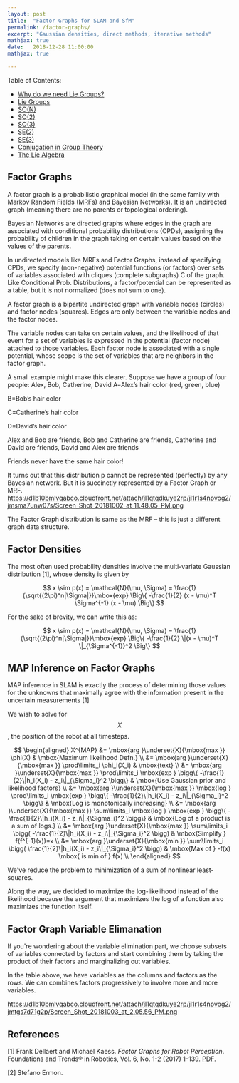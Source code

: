 ```yaml
---
layout: post
title:  "Factor Graphs for SLAM and SfM"
permalink: /factor-graphs/
excerpt: "Gaussian densities, direct methods, iterative methods"
mathjax: true
date:   2018-12-28 11:00:00
mathjax: true

---
```

Table of Contents:
- [Why do we need Lie Groups?](#whyliegroups)
- [Lie Groups](#liegroups)
- [SO(N)](#son)
- [SO(2)](#so2)
- [SO(3)](#so3)
- [SE(2)](#se2)
- [SE(3)](#se3)
- [Conjugation in Group Theory](#conjugation)
- [The Lie Algebra](#lie-algebra)

<a name='whyliegroups'></a>


## Factor Graphs


A factor graph is a probabilistic graphical model (in the same family with Markov Random Fields (MRFs) and Bayesian Networks). It is an undirected graph (meaning there are no parents or topological ordering).

Bayesian Networks are directed graphs where edges in the graph are associated with conditional probability distributions (CPDs), assigning the probability of children in the graph taking on certain values based on the values of the parents.

In undirected models like MRFs and Factor Graphs, instead of specifying CPDs, we specify (non-negative) potential functions (or factors) over sets of variables associated with cliques (complete subgraphs) C of the graph.  Like Conditional Prob. Distributions, a factor/potential can be represented as a table, but it is not normalized (does not sum to one). 

A factor graph is a bipartite undirected graph with variable nodes (circles) and factor nodes (squares). Edges are only between the variable nodes and the factor nodes.

The variable nodes can take on certain values, and the likelihood of that event for a set of variables is expressed in the potential (factor node) attached to those variables.  Each factor node is associated with a single potential, whose scope is the set of variables that are neighbors in the factor graph.

A small example might make this clearer. Suppose we have a group of four people: Alex, Bob, Catherine, David A=Alex’s hair color (red, green, blue)

B=Bob’s hair color

C=Catherine’s hair color

D=David’s hair color

Alex and Bob are friends, Bob and Catherine are friends, Catherine and David are friends, David and Alex are friends

Friends never have the same hair color!

 

It turns out that this distribution p cannot be represented (perfectly) by any Bayesian network. But it is succinctly represented by a Factor Graph or MRF.
https://d1b10bmlvqabco.cloudfront.net/attach/jl1qtqdkuye2rp/jl1r1s4npvog2/jmsma7unw07s/Screen_Shot_20181002_at_11.48.05_PM.png

The Factor Graph distribution is same as the MRF – this is just a different graph data structure.

## Factor Densities

The most often used probability densities involve the multi-variate Gaussian distribution [1], whose density is given by


$$
x \sim p(x) = \mathcal{N}(\mu, \Sigma) = 
\frac{1}{\sqrt{(2\pi)^n|\Sigma|}}\mbox{exp}
\Big\{ -\frac{1}{2} (x - \mu)^T \Sigma^{-1} (x - \mu) \Big\}
$$

For the sake of brevity, we can write this as:

$$
x \sim p(x) = \mathcal{N}(\mu, \Sigma) = 
\frac{1}{\sqrt{(2\pi)^n|\Sigma|}}\mbox{exp}
\Big\{ -\frac{1}{2} \|(x - \mu)^T \|_{\Sigma^{-1}}^2 \Big\}
$$


## MAP Inference on Factor Graphs

MAP inference in SLAM is exactly the process of determining those
values for the unknowns that maximally agree with the information
present in the uncertain measurements [1]


We wish to solve for $$X$$, the position of the robot at all timesteps.

$$
\begin{aligned}
X^{MAP} &= \mbox{arg }\underset{X}{\mbox{max }} \phi(X) & \mbox{Maximum likelihood Defn.} \\
 &= \mbox{arg }\underset{X}{\mbox{max }} \prod\limits_i \phi_i(X_i) & \mbox{text} \\
  &= \mbox{arg }\underset{X}{\mbox{max }} \prod\limits_i \mbox{exp } \bigg\{ -\frac{1}{2}\|h_i(X_i) - z_i\|_{\Sigma_i}^2 \bigg\} & \mbox{Use Gaussian prior and likelihood factors} \\
    &= \mbox{arg }\underset{X}{\mbox{max }} \mbox{log } \prod\limits_i  \mbox{exp } \bigg\{ -\frac{1}{2}\|h_i(X_i) - z_i\|_{\Sigma_i}^2 \bigg\} & \mbox{Log is monotonically increasing} \\
     &= \mbox{arg }\underset{X}{\mbox{max }} \sum\limits_i \mbox{log }   \mbox{exp } \bigg\{ -\frac{1}{2}\|h_i(X_i) - z_i\|_{\Sigma_i}^2 \bigg\} & \mbox{Log of a product is a sum of logs.} \\
       &= \mbox{arg }\underset{X}{\mbox{max }} \sum\limits_i  \bigg( -\frac{1}{2}\|h_i(X_i) - z_i\|_{\Sigma_i}^2 \bigg) & \mbox{Simplify } f(f^{-1}(x))=x \\
        &= \mbox{arg }\underset{X}{\mbox{min }} \sum\limits_i  \bigg( \frac{1}{2}\|h_i(X_i) - z_i\|_{\Sigma_i}^2 \bigg) & \mbox{Max of } -f(x) \mbox{ is min of } f(x) \\
\end{aligned}
$$

We've reduce the problem to minimization of a sum of nonlinear least-squares.

Along the way, we decided to maximize the log-likelihood instead of the likelihood because the argument that maximizes the log of a function also maximizes the function itself.


## Factor Graph Variable Elimanation

If you're wondering about the variable elimination part, we choose subsets of variables connected by factors and start combining them by taking the product of their factors and marginalizing out variables.

 
In the table above, we have variables as the columns and factors as the rows. We can combines factors progressively to involve more and more variables.

https://d1b10bmlvqabco.cloudfront.net/attach/jl1qtqdkuye2rp/jl1r1s4npvog2/jmtgs7d71g2p/Screen_Shot_20181003_at_2.05.56_PM.png




## References

[1] Frank Dellaert and Michael Kaess. *Factor Graphs for Robot Perception*. Foundations and Trends® in Robotics, Vol. 6, No. 1-2 (2017) 1–139. [PDF](https://www.ri.cmu.edu/wp-content/uploads/2018/05/Dellaert17fnt.pdf).

[2] Stefano Ermon. 







